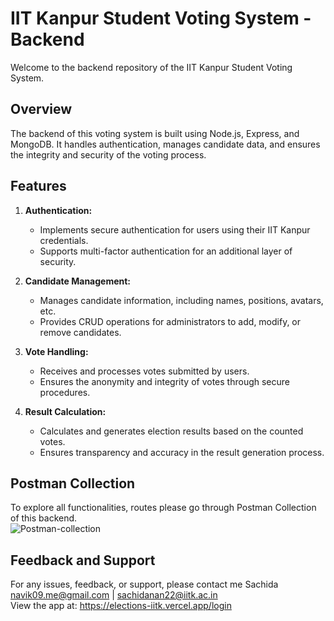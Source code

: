 # IIT Kanpur Student Voting System - Backend

Welcome to the backend repository of the IIT Kanpur Student Voting System.

## Overview

The backend of this voting system is built using Node.js, Express, and MongoDB. It handles authentication, manages candidate data, and ensures the integrity and security of the voting process.

## Features

1. **Authentication:**
   - Implements secure authentication for users using their IIT Kanpur credentials.
   - Supports multi-factor authentication for an additional layer of security.

2. **Candidate Management:**
   - Manages candidate information, including names, positions, avatars, etc.
   - Provides CRUD operations for administrators to add, modify, or remove candidates.

3. **Vote Handling:**
   - Receives and processes votes submitted by users.
   - Ensures the anonymity and integrity of votes through secure procedures.

4. **Result Calculation:**
   - Calculates and generates election results based on the counted votes.
   - Ensures transparency and accuracy in the result generation process.

## Postman Collection

To explore all functionalities, routes please go through Postman Collection of this backend.  
![Postman-collection](https://github.com/navik11/Voting-System--frontend/blob/main/public/assets/voting-bg.png](https://github.com/navik11/IITK-Students-Voting-System-Backend/blob/master/public/Voting%20System.postman_collection.json))

## Feedback and Support
For any issues, feedback, or support, please contact me Sachida navik09.me@gmail.com | sachidanan22@iitk.ac.in  
View the app at: https://elections-iitk.vercel.app/login



